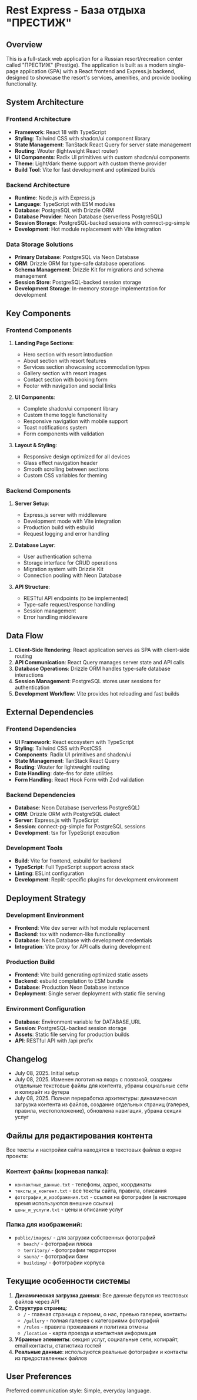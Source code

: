 # Rest Express - База отдыха "ПРЕСТИЖ"

## Overview

This is a full-stack web application for a Russian resort/recreation center called "ПРЕСТИЖ" (Prestige). The application is built as a modern single-page application (SPA) with a React frontend and Express.js backend, designed to showcase the resort's services, amenities, and provide booking functionality.

## System Architecture

### Frontend Architecture
- **Framework**: React 18 with TypeScript
- **Styling**: Tailwind CSS with shadcn/ui component library
- **State Management**: TanStack React Query for server state management
- **Routing**: Wouter (lightweight React router)
- **UI Components**: Radix UI primitives with custom shadcn/ui components
- **Theme**: Light/dark theme support with custom theme provider
- **Build Tool**: Vite for fast development and optimized builds

### Backend Architecture
- **Runtime**: Node.js with Express.js
- **Language**: TypeScript with ESM modules
- **Database**: PostgreSQL with Drizzle ORM
- **Database Provider**: Neon Database (serverless PostgreSQL)
- **Session Storage**: PostgreSQL-backed sessions with connect-pg-simple
- **Development**: Hot module replacement with Vite integration

### Data Storage Solutions
- **Primary Database**: PostgreSQL via Neon Database
- **ORM**: Drizzle ORM for type-safe database operations
- **Schema Management**: Drizzle Kit for migrations and schema management
- **Session Store**: PostgreSQL-backed session storage
- **Development Storage**: In-memory storage implementation for development

## Key Components

### Frontend Components
1. **Landing Page Sections**:
   - Hero section with resort introduction
   - About section with resort features
   - Services section showcasing accommodation types
   - Gallery section with resort images
   - Contact section with booking form
   - Footer with navigation and social links

2. **UI Components**:
   - Complete shadcn/ui component library
   - Custom theme toggle functionality
   - Responsive navigation with mobile support
   - Toast notifications system
   - Form components with validation

3. **Layout & Styling**:
   - Responsive design optimized for all devices
   - Glass effect navigation header
   - Smooth scrolling between sections
   - Custom CSS variables for theming

### Backend Components
1. **Server Setup**:
   - Express.js server with middleware
   - Development mode with Vite integration
   - Production build with esbuild
   - Request logging and error handling

2. **Database Layer**:
   - User authentication schema
   - Storage interface for CRUD operations
   - Migration system with Drizzle Kit
   - Connection pooling with Neon Database

3. **API Structure**:
   - RESTful API endpoints (to be implemented)
   - Type-safe request/response handling
   - Session management
   - Error handling middleware

## Data Flow

1. **Client-Side Rendering**: React application serves as SPA with client-side routing
2. **API Communication**: React Query manages server state and API calls
3. **Database Operations**: Drizzle ORM handles type-safe database interactions
4. **Session Management**: PostgreSQL stores user sessions for authentication
5. **Development Workflow**: Vite provides hot reloading and fast builds

## External Dependencies

### Frontend Dependencies
- **UI Framework**: React ecosystem with TypeScript
- **Styling**: Tailwind CSS with PostCSS
- **Components**: Radix UI primitives and shadcn/ui
- **State Management**: TanStack React Query
- **Routing**: Wouter for lightweight routing
- **Date Handling**: date-fns for date utilities
- **Form Handling**: React Hook Form with Zod validation

### Backend Dependencies
- **Database**: Neon Database (serverless PostgreSQL)
- **ORM**: Drizzle ORM with PostgreSQL dialect
- **Server**: Express.js with TypeScript
- **Session**: connect-pg-simple for PostgreSQL sessions
- **Development**: tsx for TypeScript execution

### Development Tools
- **Build**: Vite for frontend, esbuild for backend
- **TypeScript**: Full TypeScript support across stack
- **Linting**: ESLint configuration
- **Development**: Replit-specific plugins for development environment

## Deployment Strategy

### Development Environment
- **Frontend**: Vite dev server with hot module replacement
- **Backend**: tsx with nodemon-like functionality
- **Database**: Neon Database with development credentials
- **Integration**: Vite proxy for API calls during development

### Production Build
- **Frontend**: Vite build generating optimized static assets
- **Backend**: esbuild compilation to ESM bundle
- **Database**: Production Neon Database instance
- **Deployment**: Single server deployment with static file serving

### Environment Configuration
- **Database**: Environment variable for DATABASE_URL
- **Session**: PostgreSQL-backed session storage
- **Assets**: Static file serving for production builds
- **API**: RESTful API with /api prefix

## Changelog

- July 08, 2025. Initial setup
- July 08, 2025. Изменен логотип на якорь с повязкой, созданы отдельные текстовые файлы для контента, убраны социальные сети и копирайт из футера
- July 08, 2025. Полная переработка архитектуры: динамическая загрузка контента из файлов, создание отдельных страниц (галерея, правила, местоположение), обновлена навигация, убрана секция услуг

## Файлы для редактирования контента

Все тексты и настройки сайта находятся в текстовых файлах в корне проекта:

### Контент файлы (корневая папка):
- `контактные_данные.txt` - телефоны, адрес, координаты
- `тексты_и_контент.txt` - все тексты сайта, правила, описания
- `фотографии_и_изображения.txt` - ссылки на фотографии (в настоящее время используются внешние ссылки)
- `цены_и_услуги.txt` - цены и описание услуг

### Папка для изображений:
- `public/images/` - для загрузки собственных фотографий
  - `beach/` - фотографии пляжа
  - `territory/` - фотографии территории  
  - `sauna/` - фотографии бани
  - `building/` - фотографии корпуса

## Текущие особенности системы

1. **Динамическая загрузка данных**: Все данные берутся из текстовых файлов через API
2. **Структура страниц**:
   - `/` - главная страница с героем, о нас, превью галереи, контакты
   - `/gallery` - полная галерея с категориями фотографий
   - `/rules` - правила проживания и политика отмены
   - `/location` - карта проезда и контактная информация
3. **Убранные элементы**: секция услуг, социальные сети, копирайт, email контакты, статистика гостей
4. **Реальные данные**: используются реальные фотографии и контакты из предоставленных файлов

## User Preferences

Preferred communication style: Simple, everyday language.